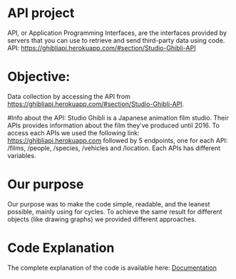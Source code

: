 # API project
API, or Application Programming Interfaces, are the interfaces provided by servers that you can use to retrieve and send third-party data using code. \
API: https://ghibliapi.herokuapp.com/#section/Studio-Ghibli-API

# Objective:
Data collection by accessing the API from https://ghibliapi.herokuapp.com/#section/Studio-Ghibli-API.

#Info about the API:
Studio Ghibli is a Japanese animation film studio. Their APIs provides information about the film they’ve produced until 2016.
To access each APIs we used the following link: https://ghibliapi.herokuapp.com followed by 5 endpoints, one for each API: /films, /people, /species, /vehicles and /location.
Each APIs has different variables.

# Our purpose
Our purpose was to make the code simple, readable, and the leanest possible, mainly using for cycles. 
To achieve the same result for different objects (like drawing graphs) we provided different approaches.

# Code Explanation
The complete explanation of the code is available here: [Documentation](https://github.com/vincenzojrs/Python-and-R-Workgroup---Task-1-and-Task-2.1/blob/main/Documentation%20Ghibli%20Project%20Task%201.pdf)
